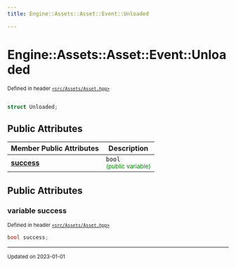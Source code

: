 ```yaml
---
title: Engine::Assets::Asset::Event::Unloaded

---
```


# Engine::Assets::Asset::Event::Unloaded

<sup>Defined in header [`<src/Assets/Asset.hpp>`](/files/Asset_8hpp.md#file-asset.hpp)</sup>



```cpp

struct Unloaded;
```



## Public Attributes

| Member Public Attributes| Description    |
| -------------- | -------------- |
| **[success](/classes/structEngine_1_1Assets_1_1Asset_1_1Event_1_1Unloaded.md#variable-success)** | `bool`<br> <sup><span style="color:green">(public variable)</span></sup> |





## Public Attributes

### variable success

<sup>Defined in header [`<src/Assets/Asset.hpp>`](/files/Asset_8hpp.md#file-asset.hpp)</sup>
```cpp
bool success;
```


-------------------------------

<sub>Updated on 2023-01-01</sub>